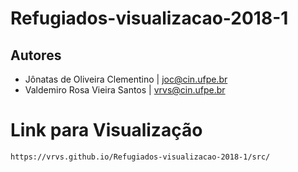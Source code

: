 # Refugiados-visualizacao-2018-1

## Autores
- Jônatas de Oliveira Clementino | joc@cin.ufpe.br
- Valdemiro Rosa Vieira Santos | vrvs@cin.ufpe.br


# Link para Visualização
```
https://vrvs.github.io/Refugiados-visualizacao-2018-1/src/
```
